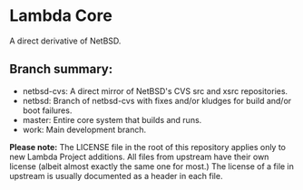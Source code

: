 # Lambda Core
A direct derivative of NetBSD.

## Branch summary:
* netbsd-cvs: A direct mirror of NetBSD's CVS src and xsrc repositories.
* netbsd: Branch of netbsd-cvs with fixes and/or kludges for build and/or boot failures.
* master: Entire core system that builds and runs.
* work: Main development branch.

__Please note:__ The LICENSE file in the root of this repository applies only to new Lambda Project additions. All files from upstream have their own license (albeit almost exactly the same one for most.) The license of a file in upstream is usually documented as a header in each file.
